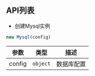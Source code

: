 ## API列表
* 创建Mysql实例
```javascript
new Mysql(config)
```

| 参数 | 类型 | 描述 |
| --- | --- | --- |
| config | <code>object</code> | 数据库配置 |